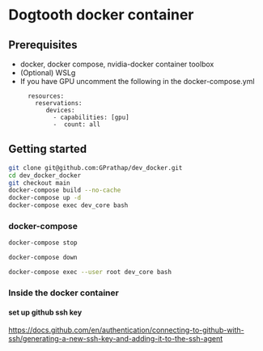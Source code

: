 # Dogtooth docker container 

## Prerequisites

* docker, docker compose, nvidia-docker container toolbox 
* (Optional) WSLg
* If you have GPU uncomment the following in the docker-compose.yml
    ```deploy:
      resources:
        reservations:
           devices:
             - capabilities: [gpu]
             -  count: all
## Getting started

```bash
git clone git@github.com:GPrathap/dev_docker.git
cd dev_docker_docker
git checkout main
docker-compose build --no-cache
docker-compose up -d
docker-compose exec dev_core bash
```

### docker-compose

```bash
docker-compose stop
```

```bash
docker-compose down
```

```bash
docker-compose exec --user root dev_core bash
```

### Inside the docker container 

#### set up github ssh key 
https://docs.github.com/en/authentication/connecting-to-github-with-ssh/generating-a-new-ssh-key-and-adding-it-to-the-ssh-agent 

